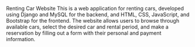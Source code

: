 Renting Car Website
This is a web application for renting cars, developed using Django and MySQL for the backend, and HTML, CSS, JavaScript, and Bootstrap for the frontend. The website allows users to browse through available cars, select the desired car and rental period, and make a reservation by filling out a form with their personal and payment information.

